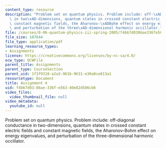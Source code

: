 ```yaml
---
content_type: resource
description: "Problem set on quantum physics. Problem include: off-\xADdiagonal conductance\
  \ in two\xAD-dimensions, quantum states in crossed constant electric fields and\
  \ constant magnetic fields, the Aharonov-\xADBohm effect on energy eigenvalues,\
  \ and perturbation of the three\xAD-dimensional harmonic occillator."
file: /courses/8-06-quantum-physics-iii-spring-2005/f4b67d0386ae336fe56340e82d506cb6_ps4.pdf
file_size: 107644
file_type: application/pdf
learning_resource_types:
- Assignments
license: https://creativecommons.org/licenses/by-nc-sa/4.0/
ocw_type: OCWFile
parent_title: Assignments
parent_type: CourseSection
parent_uid: 1f3f9318-a2a3-961b-9631-e30a0ce813a1
resourcetype: Document
title: Assignment 4
uid: f4b67d03-86ae-336f-e563-40e82d506cb6
video_files:
  video_thumbnail_file: null
video_metadata:
  youtube_id: null
---
```

Problem set on quantum physics. Problem include: off-­diagonal conductance in two­-dimensions, quantum states in crossed constant electric fields and constant magnetic fields, the Aharonov-­Bohm effect on energy eigenvalues, and perturbation of the three­-dimensional harmonic occillator.